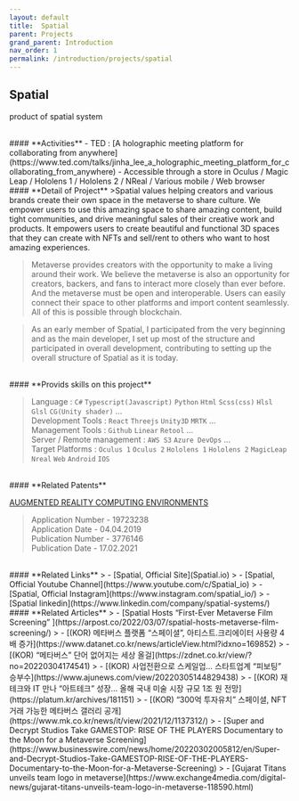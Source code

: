 ```yaml
---
layout: default
title:  Spatial
parent: Projects
grand_parent: Introduction
nav_order: 1
permalink: /introduction/projects/spatial
---
```


## **Spatial**
product of spatial system

<br>
#### **Activities**
- TED : [A holographic meeting platform for collaborating from anywhere](https://www.ted.com/talks/jinha_lee_a_holographic_meeting_platform_for_collaborating_from_anywhere)
- Accessible through a store in Oculus / Magic Leap / Hololens 1 / Hololens 2 / NReal / Various mobile / Web browser

<br>
#### **Detail of Project**
>Spatial values helping creators and various brands create their own space in the metaverse to share culture. We empower users to use this amazing space to share amazing content, build tight communities, and drive meaningful sales of their creative work and products. It empowers users to create beautiful and functional 3D spaces that they can create with NFTs and sell/rent to others who want to host amazing experiences.

>Metaverse provides creators with the opportunity to make a living around their work. We believe the metaverse is also an opportunity for creators, backers, and fans to interact more closely than ever before. And the metaverse must be open and interoperable. Users can easily connect their space to other platforms and import content seamlessly. All of this is possible through blockchain.

>As an early member of Spatial, I participated from the very beginning and as the main developer, I set up most of the structure and participated in overall development, contributing to setting up the overall structure of Spatial as it is today.

<br>
#### **Provids skills on this project**

> Language : `C#` `Typescript(Javascript)` `Python` `Html` `Scss(css)` `Hlsl` `Glsl` `CG(Unity shader)` …<br>
> Development Tools : `React` `Threejs` `Unity3D` `MRTK` …<br>
> Management Tools : `Github` `Linear` `Retool` …<br>
> Server / Remote management : `AWS S3` `Azure DevOps` …<br>
> Target Platforms : `Oculus 1` `Oculus 2` `Hololens 1` `Hololens 2` `MagicLeap` `Nreal` `Web` `Android` `IOS`<br>

<br>
#### **Related Patents**

[AUGMENTED REALITY COMPUTING ENVIRONMENTS](https://patentscope.wipo.int/search/en/detail.jsf?docId=EP318028874&docAn=19723238)
> Application Number - 19723238<br>
> Application Date - 04.04.2019<br>
> Publication Number - 3776146<br>
> Publication Date - 17.02.2021<br>

<br>
#### **Related Links**
> - [Spatial, Official Site](Spatial.io)
> - [Spatial, Official Youtube Channel](https://www.youtube.com/c/Spatial_io)
> - [Spatial, Official Instagram](https://www.instagram.com/spatial_io/)
> - [Spatial linkedin](https://www.linkedin.com/company/spatial-systems/)

<br>
#### **Related Articles**
> - [Spatial Hosts “First-Ever Metaverse Film Screening” ](https://arpost.co/2022/03/07/spatial-hosts-metaverse-film-screening/)
> - [(KOR) 메타버스 플랫폼 “스페이셜”, 아티스트.크리에이터 사용량 4배 증가](https://www.datanet.co.kr/news/articleView.html?idxno=169852)
> - [(KOR) “메타버스” 단어 없어지는 세상 올걸](https://zdnet.co.kr/view/?no=20220304174541)
> - [(KOR) 사업전환으로 스케일업… 스타트업계 “피보팅” 승부수](https://www.ajunews.com/view/20220305144829438)
> - [(KOR) 재테크와 IT 만나 “아트테크” 성장… 올해 국내 미술 시장 규모 1조 원 전망](https://platum.kr/archives/181151)
> - [(KOR) “300억 투자유치” 스페이셜, NFT 거래 가능한 메타버스 갤러리 공개](https://www.mk.co.kr/news/it/view/2021/12/1137312/)
> - [Super and Decrypt Studios Take GAMESTOP: RISE OF THE PLAYERS Documentary to the Moon for a Metaverse Screening](https://www.businesswire.com/news/home/20220302005812/en/Super-and-Decrypt-Studios-Take-GAMESTOP-RISE-OF-THE-PLAYERS-Documentary-to-the-Moon-for-a-Metaverse-Screening)
> - [Gujarat Titans unveils team logo in metaverse](https://www.exchange4media.com/digital-news/gujarat-titans-unveils-team-logo-in-metaverse-118590.html)